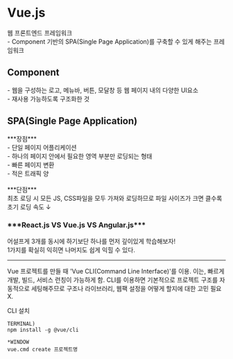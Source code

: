<h1>Vue.js</h1>
웹 프론트엔드 프레임워크 <br/>
- Component 기반의 SPA(Single Page Application)를 구축할 수 있게 해주는 프레임워크 <br/>
 
<h2>Component</h2>
- 웹을 구성하는 로고, 메뉴바, 버튼, 모달창 등 웹 페이지 내의 다양한 UI요소 <br/>
- 재사용 가능하도록 구조화한 것 <br/>
 
<h2>SPA(Single Page Application)</h2>
***장점*** <br/>
- 단일 페이지 어플리케이션 <br/>
- 하나의 페이지 안에서 필요한 영역 부분만 로딩되는 형태 <br/>
- 빠른 페이지 변환 <br/>
- 적은 트래픽 양 <br/>
<br/>
***단점*** <br/>
최초 로딩 시 모든 JS, CSS파일을 모두 가져와 로딩하므로 파일 사이즈가 크면 클수록 초기 로딩 속도 ↓ 
 
<h3>***React.js VS Vue.js VS Angular.js*** </h3>
어설프게 3개를 동시에 하기보단 하나를 먼저 깊이있게 학습해보자! <br/>
1가지를 확실히 익히면 나머지도 쉽게 익힐 수 있다.

---
Vue 프로젝트를 만들 때 'Vue CLI(Command Line Interface)'를 이용.
이는, 빠르게 개발, 빌드, 서비스 런칭이 가능하게 함.
CLI를 이용하면 기본적으로 프로젝트 구조를 자동적으로 세팅해주므로 구조나 라이브러리, 웹팩 설정을 어떻게 할지에 대한 고민 필요 X.

CLI 설치
```
TERMINAL)
npm install -g @vue/cli
```
```
*WINDOW
vue.cmd create 프로젝트명
```
